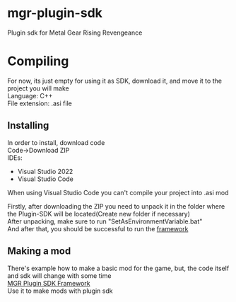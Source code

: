 # mgr-plugin-sdk
Plugin sdk for Metal Gear Rising Revengeance

# Compiling
For now, its just empty for using it as SDK, download it, and move it to the project you will make <br />
Language: C++ <br />
File extension: .asi file <br />
## Installing
In order to install, download code <br />
Code->Download ZIP <br />
IDEs:
* Visual Studio 2022
* Visual Studio Code

When using Visual Studio Code you can't compile your project into .asi mod<br/>

Firstly, after downloading the ZIP you need to unpack it in the folder where the Plugin-SDK will be located(Create new folder if necessary)<br/>
After unpacking, make sure to run "SetAsEnvironmentVariable.bat"<br/>
And after that, you should be successful to run the [framework](https://github.com/user-attachments/files/16689277/MGR.Plugin.Framework.zip)<br/>

## Making a mod
There's example how to make a basic mod for the game, but, the code itself and sdk will change with some time<br/>
[MGR Plugin SDK Framework](https://github.com/user-attachments/files/16689277/MGR.Plugin.Framework.zip)<br />
Use it to make mods with plugin sdk
